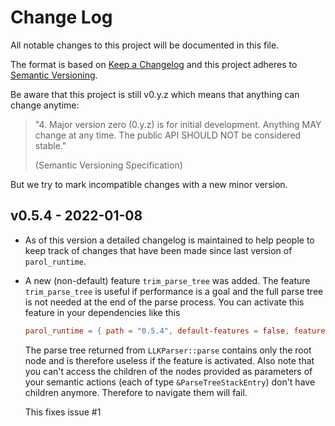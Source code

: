 # Change Log

All notable changes to this project will be documented in this file.

The format is based on [Keep a Changelog](http://keepachangelog.com/)
and this project adheres to [Semantic Versioning](http://semver.org/).

Be aware that this project is still v0.y.z which means that anything can change anytime:

>"4. Major version zero (0.y.z) is for initial development. Anything MAY change at any time. The public API SHOULD NOT be considered stable."
>
>(Semantic Versioning Specification)

But we try to mark incompatible changes with a new minor version.

## v0.5.4 - 2022-01-08

* As of this version a detailed changelog is maintained to help people to keep track of changes that
have been made since last version of `parol_runtime`.
* A new (non-default) feature `trim_parse_tree` was added. The feature `trim_parse_tree` is useful
if performance is a goal and the full parse tree is not needed at the end of the parse process.
You can activate this feature in your dependencies like this

    ```toml
    parol_runtime = { path = "0.5.4", default-features = false, features = ["trim_parse_tree"] }
    ```

    The parse tree returned from `LLKParser::parse` contains only the root node and is therefore
useless if the feature is activated. Also note that you can't access the children of the nodes
provided as parameters of your semantic actions (each of type `&ParseTreeStackEntry`) don't have
children anymore. Therefore to navigate them will fail.

    This fixes issue #1
